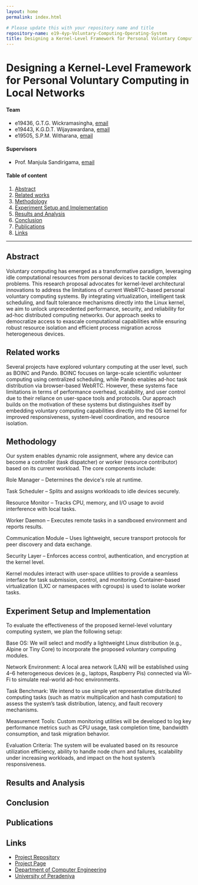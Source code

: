 ```yaml
---
layout: home
permalink: index.html

# Please update this with your repository name and title
repository-name: e19-4yp-Voluntary-Computing-Operating-System
title: Designing a Kernel-Level Framework for Personal Voluntary Computing in Local Networks
---
```


[comment]: # "This is the standard layout for the project, but you can clean this and use your own template"

# Designing a Kernel-Level Framework for Personal Voluntary Computing in Local Networks

#### Team

- e19436, G.T.G. Wickramasingha, [email](mailto:e19436@eng.pdn.ac.lk)
- e19443, K.G.D.T. Wijayawardana, [email](mailto:e19443@eng.pdn.ac.lk)
- e19505, S.P.M. Witharana, [email](mailto:e19505@eng.pdn.ac.lk)

#### Supervisors

- Prof. Manjula Sandirigama, [email](manjula.sandirigama@eng.pdn.ac.lk)

#### Table of content

1. [Abstract](#abstract)
2. [Related works](#related-works)
3. [Methodology](#methodology)
4. [Experiment Setup and Implementation](#experiment-setup-and-implementation)
5. [Results and Analysis](#results-and-analysis)
6. [Conclusion](#conclusion)
7. [Publications](#publications)
8. [Links](#links)

---

<!-- 
DELETE THIS SAMPLE before publishing to GitHub Pages !!!
This is a sample image, to show how to add images to your page. To learn more options, please refer [this](https://projects.ce.pdn.ac.lk/docs/faq/how-to-add-an-image/)
![Sample Image](./images/sample.png) 
-->


## Abstract
Voluntary computing has emerged as a transformative paradigm, leveraging idle computational resources from personal devices to tackle complex problems. This research proposal advocates for kernel-level architectural innovations to address the limitations of current WebRTC-based personal voluntary computing systems. By integrating virtualization, intelligent task scheduling, and fault tolerance mechanisms directly into the Linux kernel, we aim to unlock unprecedented performance, security, and reliability for ad-hoc distributed computing networks. Our approach seeks to democratize access to exascale computational capabilities while ensuring robust resource isolation and efficient process migration across heterogeneous devices.
## Related works
Several projects have explored voluntary computing at the user level, such as BOINC and Pando. BOINC focuses on large-scale scientific volunteer computing using centralized scheduling, while Pando enables ad-hoc task distribution via browser-based WebRTC. However, these systems face limitations in terms of performance overhead, scalability, and user control due to their reliance on user-space tools and protocols. Our approach builds on the motivation of these systems but distinguishes itself by embedding voluntary computing capabilities directly into the OS kernel for improved responsiveness, system-level coordination, and resource isolation.
## Methodology
Our system enables dynamic role assignment, where any device can become a controller (task dispatcher) or worker (resource contributor) based on its current workload. The core components include:

Role Manager – Determines the device's role at runtime.

Task Scheduler – Splits and assigns workloads to idle devices securely.

Resource Monitor – Tracks CPU, memory, and I/O usage to avoid interference with local tasks.

Worker Daemon – Executes remote tasks in a sandboxed environment and reports results.

Communication Module – Uses lightweight, secure transport protocols for peer discovery and data exchange.

Security Layer – Enforces access control, authentication, and encryption at the kernel level.

Kernel modules interact with user-space utilities to provide a seamless interface for task submission, control, and monitoring. Container-based virtualization (LXC or namespaces with cgroups) is used to isolate worker tasks.
## Experiment Setup and Implementation
To evaluate the effectiveness of the proposed kernel-level voluntary computing system, we plan the following setup:

Base OS: We will select and modify a lightweight Linux distribution (e.g., Alpine or Tiny Core) to incorporate the proposed voluntary computing modules.

Network Environment: A local area network (LAN) will be established using 4–6 heterogeneous devices (e.g., laptops, Raspberry Pis) connected via Wi-Fi to simulate real-world ad-hoc environments.

Task Benchmark: We intend to use simple yet representative distributed computing tasks (such as matrix multiplication and hash computation) to assess the system’s task distribution, latency, and fault recovery mechanisms.

Measurement Tools: Custom monitoring utilities will be developed to log key performance metrics such as CPU usage, task completion time, bandwidth consumption, and task migration behavior.

Evaluation Criteria: The system will be evaluated based on its resource utilization efficiency, ability to handle node churn and failures, scalability under increasing workloads, and impact on the host system’s responsiveness.
## Results and Analysis

## Conclusion

## Publications
[//]: # "Note: Uncomment each once you uploaded the files to the repository"

<!-- 1. [Semester 7 report](./) -->
<!-- 2. [Semester 7 slides](./) -->
<!-- 3. [Semester 8 report](./) -->
<!-- 4. [Semester 8 slides](./) -->
<!-- 5. Author 1, Author 2 and Author 3 "Research paper title" (2021). [PDF](./). -->


## Links

[//]: # ( NOTE: EDIT THIS LINKS WITH YOUR REPO DETAILS )

- [Project Repository](https://github.com/cepdnaclk/e19-4yp-Voluntary-Computing-Operating-System)
- [Project Page](https://cepdnaclk.github.io/e19-4yp-Voluntary-Computing-Operating-System)
- [Department of Computer Engineering](http://www.ce.pdn.ac.lk/)
- [University of Peradeniya](https://eng.pdn.ac.lk/)

[//]: # "Please refer this to learn more about Markdown syntax"
[//]: # "https://github.com/adam-p/markdown-here/wiki/Markdown-Cheatsheet"

